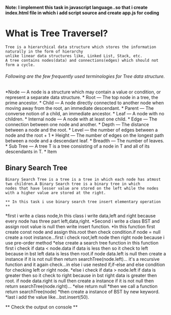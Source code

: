 **Note: I implement this task in javascript language..so that i create index.html file in which i add script source and create app.js for coding**

# What is Tree Traversel?
    Tree is a hierarchical data structure which stores the information naturally in the form of hierarchy
    unlike linear data structures like, Linked List, Stack, etc. 
    A tree contains nodes(data) and connections(edges) which should not form a cycle.

###### Following are the few frequently used terminologies for Tree data structure.

  *Node — A node is a structure which may contain a value or condition, or represent a separate data structure.
    * Root — The top node in a tree, the prime ancestor.
    * Child — A node directly connected to another node when moving away from the root, an immediate descendant.
    * Parent — The converse notion of a child, an immediate ancestor. 
    * Leaf — A node with no children.
    * Internal node — A node with at least one child.
    * Edge — The connection between one node and another.
    * Depth — The distance between a node and the root.
    * Level — the number of edges between a node and the root + 1
    * Height — The number of edges on the longest path between a node and a descendant leaf.
    * Breadth — The number of leaves.
    * Sub Tree — A tree T is a tree consisting of a node in T and all of its descendants in T.
    * Item

## Binary Search Tree
    Binary Search Tree is a tree is a tree in which each node has atmost two children.A Binary Search tree is a binary tree in which 
    nodes that have lesser value are stored on the left while the nodes with a higher value are stored at the right.
    
    ** In this task i use binary search tree insert elementary operation **
    
  *first i write a class node,In this class i write data,left and right because every node has three part left,data,right.
  *Second i write a class BST and assign root value is null then write insert function.
  *In this function first create const node and assign this.root then check condition.if node = null create a root instance...first
  i check root,left node then right node because i use pre-order method 
  *else create a search tree function in this function first i check if data < node.data if data is less then so it check to left
  because in bst left data is less then root.if node data.left is null then create a instance if it is not null then return searchTree(node.left)...
  it's a recursive function and it again check...in else i use nested if,if-else and else condition for checking left or right node.
  *else i check if data > node.left if data is greater then so it check to right because in bst right data is greater then root.
  if node data.right is null then create a instance if it is not null then return searchTree(node.right)...
  *else return null
  *then we call a function return searchTree(node)
  *then create a instance of BST by new keyword.
  *last i add the value like...bst.insert(50).
  
  ** Check the output on console **

